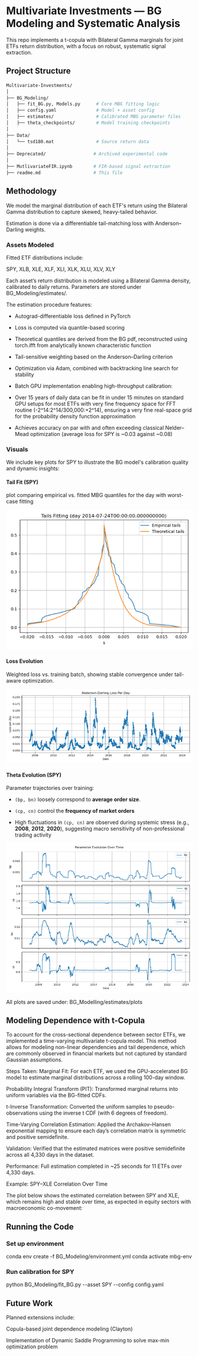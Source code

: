 # Multivariate Investments — BG Modeling and Systematic Analysis

This repo implements a t-copula with Bilateral Gamma marginals for joint ETFs return distribution, with a focus on robust, systematic signal extraction.

## Project Structure

```bash
Multivariate-Investments/
│
├── BG_Modeling/
│   ├── fit_BG.py, Models.py      # Core MBG fitting logic
│   ├── config.yaml               # Model + asset config
│   ├── estimates/                # Calibrated MBG parameter files
│   ├── theta_checkpoints/        # Model training checkpoints
│
├── Data/
│   └── tsd180.mat                # Source return data
│
├── Deprecated/                  # Archived experimental code
│
├── MutlivariateFIR.ipynb        # FIR-based signal extraction
├── readme.md                    # This file
```

## Methodology

We model the marginal distribution of each ETF's return using the Bilateral Gamma distribution to capture skewed, heavy-tailed behavior.

Estimation is done via a differentiable tail-matching loss with Anderson–Darling weights.

### Assets Modeled

Fitted ETF distributions include:

SPY, XLB, XLE, XLF, XLI, XLK, XLU, XLV, XLY

Each asset’s return distribution is modeled using a Bilateral Gamma density, calibrated to daily returns. Parameters are stored under BG_Modeling/estimates/.

The estimation procedure features:

+ Autograd-differentiable loss defined in PyTorch

+ Loss is computed via quantile-based scoring

+ Theoretical quantiles are derived from the BG pdf, reconstructed using torch.ifft from analytically known characteristic function

+ Tail-sensitive weighting based on the Anderson–Darling criterion

+ Optimization via Adam, combined with backtracking line search for stability

+ Batch GPU implementation enabling high-throughput calibration:

+ Over 15 years of daily data can be fit in under 15 minutes on standard GPU setups for most ETFs with very fine frequency space for FFT routine (-2^14:2^14/300,000:+2^14), ensuring a very fine real-space grid for the probability density function approximation

+ Achieves accuracy on par with and often exceeding classical Nelder–Mead optimization (average loss for SPY is ~0.03 against ~0.08)

### Visuals

We include key plots for SPY to illustrate the BG model's calibration quality and dynamic insights:

#### Tail Fit (SPY)

plot comparing empirical vs. fitted MBG quantiles for the day with worst-case fitting

![Tail Fit](BG_Modeling/estimates/plots/spy_empirical_vs_theoretical_day_worst.png)

#### Loss Evolution

Weighted loss vs. training batch, showing stable convergence under tail-aware optimization.

![Loss Evolution](BG_Modeling/estimates/plots/spy_loss_evolution.png)

#### Theta Evolution (SPY)

Parameter trajectories over training:

+ `(bp, bn)` loosely correspond to **average order size**.

+ `(cp, cn)` control the **frequency of market orders**

+ High fluctuations in `(cp, cn)` are observed during systemic stress (e.g., **2008**, **2012**, **2020**), suggesting macro sensitivity of non-professional trading activity

![Theta Evolution](BG_Modeling/estimates/plots/spy_params_evolution.png)

All plots are saved under: BG_Modelling/estimates/plots

## Modeling Dependence with t-Copula

To account for the cross-sectional dependence between sector ETFs, we implemented a time-varying multivariate t-copula model. This method allows for modeling non-linear dependencies and tail dependence, which are commonly observed in financial markets but not captured by standard Gaussian assumptions.

Steps Taken:
Marginal Fit: For each ETF, we used the GPU-accelerated BG model to estimate marginal distributions across a rolling 100-day window.

Probability Integral Transform (PIT): Transformed marginal returns into uniform variables via the BG-fitted CDFs.

t-Inverse Transformation: Converted the uniform samples to pseudo-observations using the inverse t CDF (with 6 degrees of freedom).

Time-Varying Correlation Estimation: Applied the Archakov–Hansen exponential mapping to ensure each day’s correlation matrix is symmetric and positive semidefinite.

Validation: Verified that the estimated matrices were positive semidefinite across all 4,330 days in the dataset.

Performance: Full estimation completed in ~25 seconds for 11 ETFs over 4,330 days.

Example: SPY–XLE Correlation Over Time

The plot below shows the estimated correlation between SPY and XLE, which remains high and stable over time, as expected in equity sectors with macroeconomic co-movement:

## Running the Code

### Set up environment

conda env create -f BG_Modeling/environment.yml
conda activate mbg-env

### Run calibration for SPY

python BG_Modeling/fit_BG.py --asset SPY --config config.yaml

## Future Work

Planned extensions include:

Copula-based joint dependence modeling (Clayton)

Implementation of Dynamic Saddle Programming to solve max-min optimization problem
